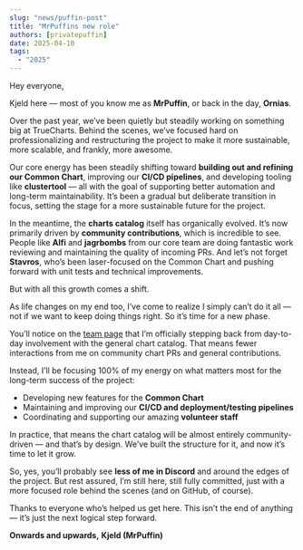 ```yaml
---
slug: "news/puffin-post"
title: "MrPuffins new role"
authors: [privatepuffin]
date: 2025-04-10
tags:
  - "2025"
---
```


Hey everyone,

Kjeld here — most of you know me as **MrPuffin**, or back in the day, **Ornias**.

Over the past year, we’ve been quietly but steadily working on something big at TrueCharts. Behind the scenes, we’ve focused hard on professionalizing and restructuring the project to make it more sustainable, more scalable, and frankly, more awesome.

Our core energy has been steadily shifting toward **building out and refining our Common Chart**, improving our **CI/CD pipelines**, and developing tooling like **clustertool** — all with the goal of supporting better automation and long-term maintainability. It’s been a gradual but deliberate transition in focus, setting the stage for a more sustainable future for the project.

In the meantime, the **charts catalog** itself has organically evolved. It’s now primarily driven by **community contributions**, which is incredible to see. People like **Alfi** and **jagrbombs** from our core team are doing fantastic work reviewing and maintaining the quality of incoming PRs. And let’s not forget **Stavros**, who’s been laser-focused on the Common Chart and pushing forward with unit tests and technical improvements.

But with all this growth comes a shift.

As life changes on my end too, I’ve come to realize I simply can’t do it all — not if we want to keep doing things right. So it’s time for a new phase.

You’ll notice on the [team page](https://truecharts.org/team) that I’m officially stepping back from day-to-day involvement with the general chart catalog. That means fewer interactions from me on community chart PRs and general contributions.

Instead, I’ll be focusing 100% of my energy on what matters most for the long-term success of the project:

- Developing new features for the **Common Chart**
- Maintaining and improving our **CI/CD and deployment/testing pipelines**
- Coordinating and supporting our amazing **volunteer staff**

In practice, that means the chart catalog will be almost entirely community-driven — and that’s by design. We’ve built the structure for it, and now it’s time to let it grow.

So, yes, you’ll probably see **less of me in Discord** and around the edges of the project. But rest assured, I’m still here, still fully committed, just with a more focused role behind the scenes (and on GitHub, of course).

Thanks to everyone who’s helped us get here. This isn’t the end of anything — it’s just the next logical step forward.

**Onwards and upwards,**
**Kjeld (MrPuffin)**
